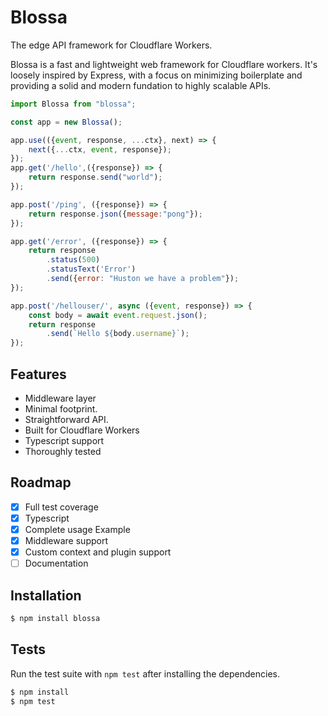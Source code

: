 # Blossa

The edge API framework for Cloudflare Workers.

Blossa is a fast and lightweight web framework for Cloudflare workers. It's loosely inspired by Express, with a 
focus on minimizing boilerplate and providing a solid and modern fundation to highly scalable APIs.

```js
import Blossa from "blossa";

const app = new Blossa();

app.use(({event, response, ...ctx}, next) => {
    next({...ctx, event, response});
});
app.get('/hello',({response}) => {
    return response.send("world");
});

app.post('/ping', ({response}) => {
    return response.json({message:"pong"});
});

app.get('/error', ({response}) => {
    return response
        .status(500)
        .statusText('Error')
        .send({error: "Huston we have a problem"});
});

app.post('/hellouser/', async ({event, response}) => {
    const body = await event.request.json();
    return response
        .send(`Hello ${body.username}`);
});
```

## Features

- Middleware layer
- Minimal footprint.
- Straightforward API.
- Built for Cloudflare Workers
- Typescript support
- Thoroughly tested

## Roadmap

- [x] Full test coverage
- [x] Typescript 
- [x] Complete usage Example
- [x] Middleware support
- [x] Custom context and plugin support
- [ ] Documentation

## Installation

```bash
$ npm install blossa
```

## Tests

Run the test suite with `npm test` after installing the dependencies.

```bash
$ npm install
$ npm test
```
